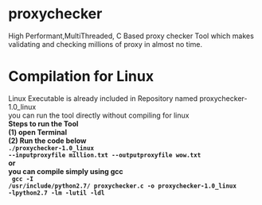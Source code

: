 # proxychecker
High Performant,MultiThreaded, C Based proxy checker Tool which makes validating and checking millions of proxy in almost no time.

# Compilation for Linux
Linux Executable is already included in Repository named proxychecker-1.0_linux<br>
you can run the tool directly without compiling for linux<br>
<b>Steps to run the Tool<b><br>
(1) open Terminal<br>
(2) Run the code below<br>
  <code style='background-color:black color:white'>./proxychecker-1.0_linux --inputproxyfile million.txt --outputproxyfile wow.txt</code><br>
or<br> 
you can compile simply using gcc<br>
<code style='background-color:black color:white'>
gcc -I /usr/include/python2.7/ proxychecker.c -o proxychecker-1.0_linux -lpython2.7 -lm -lutil -ldl
</code>

